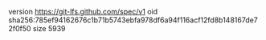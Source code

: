 version https://git-lfs.github.com/spec/v1
oid sha256:785ef94162676c1b71b5743ebfa978df6a94f116acf12fd8b148167de72f0f50
size 5939

